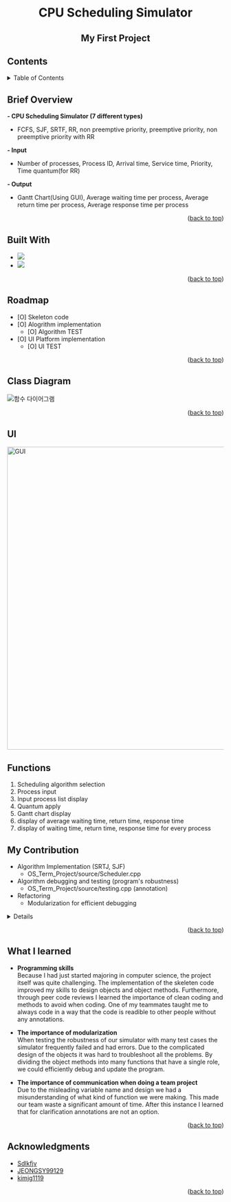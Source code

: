 <!-- Improved compatibility of back to top link: See: https://github.com/othneildrew/Best-README-Template/pull/73 -->
<a name="readme-top"></a>
<!--
*** Thanks for checking out the Best-README-Template. If you have a suggestion
*** that would make this better, please fork the repo and create a pull request
*** or simply open an issue with the tag "enhancement".
*** Don't forget to give the project a star!
*** Thanks again! Now go create something AMAZING! :D
-->



<!-- PROJECT SHIELDS -->
<!--
*** I'm using markdown "reference style" links for readability.
*** Reference links are enclosed in brackets [ ] instead of parentheses ( ).
*** See the bottom of this document for the declaration of the reference variables
*** for contributors-url, forks-url, etc. This is an optional, concise syntax you may use.
*** https://www.markdownguide.org/basic-syntax/#reference-style-links
-->
<!-- PROJECT LOGO -->

# **<center>CPU Scheduling Simulator</center>**
## **<center>My First Project</center>**



<!-- TABLE OF CONTENTS -->
## Contents
<details>
  <summary>Table of Contents</summary>
  <ol>
  <li><a href="#brief-overview">Brief Overview</a></li>
  <li><a href="#built-with">Built With</a></li>
  <li><a href="#roadmap">Roadmap</a></li>
  <li><a href="#class-diagram">Class Diagram</a></li>
  <li><a href="#ui-&-functions">UI & Functions</a></li>
  <li><a href="#my-contribution">My Contribution</a></li>
  <li><a href="#what-i-learned">What I Learned</a></li>
  <li><a href="#acknowledgments">Acknowledgments</a></li>
  </ol>
</details


<!-- ABOUT THE PROJECT -->
## Brief Overview

**- CPU Scheduling Simulator (7 different types)**
  - FCFS, SJF, SRTF, RR, non preemptive priority, preemptive priority, non preemptive priority with RR  
  
**- Input**
  - Number of processes, Process ID, Arrival time, Service time, Priority, Time quantum(for RR)
  
**- Output**
  - Gantt Chart(Using GUI), Average waiting time per process, Average return time per process, Average response time per process

<p align="right">(<a href="#readme-top">back to top</a>)</p>



## Built With

* <img src="https://img.shields.io/badge/C++-00599C?style=flat-square&logo=C++&logoColor=white"/>
* <img src="https://img.shields.io/badge/Qt-41CD52?style=flat-square&logo=Qt&logoColor=white"/>

<p align="right">(<a href="#readme-top">back to top</a>)</p>



<!-- ROADMAP -->
## Roadmap

- [O] Skeleton code
- [O] Alogrithm implementation
    - [O] Algorithm TEST
- [O] UI Platform implementation
    - [O] UI TEST

<p align="right">(<a href="#readme-top">back to top</a>)</p>



<!-- CLASS DIAGRAM -->
## Class Diagram
![함수 다이어그램](https://user-images.githubusercontent.com/105041834/190543107-1b40b57c-710f-46a4-8a92-1e74d87d6b56.jpg)


<p align="right">(<a href="#readme-top">back to top</a>)</p>

<!-- UI & FUNCTIONS -->
## UI
<img width="704" alt="GUI" src="https://user-images.githubusercontent.com/105041834/190588251-89d6ed99-f475-4e31-a5ef-08f89b6313cc.png">

## Functions
<ol>
<li>Scheduling algorithm selection</li>
<li>Process input</li>
<li>Input process list display</li>
<li>Quantum apply</li>
<li>Gantt chart display</li>
<li>display of average waiting time, return time, response time</li>
<li>display of waiting time, return time, response time for every process</li>
</ol>

<!-- MY CONTRIBUTIONS -->
## My Contribution
- Algorithm Implementation (SRTJ, SJF)
  - OS_Term_Project/source/Scheduler.cpp
- Algorithm debugging and testing (program's robustness)
  - OS_Term_Project/source/testing.cpp (annotation)
- Refactoring
  - Modularization for efficient debugging
<details>
<summary>Details</summary>

</details>
<p align="right">(<a href="#readme-top">back to top</a>)</p>


<!-- WHAT I LEARNED -->
## What I learned
- **Programming skills**  
Because I had just started majoring in computer science, the project itself was quite challenging. The implementation of the skeleten code improved my skills to design objects and object methods. Furthermore, through peer code reviews I learned the importance of clean coding and methods to avoid when coding. One of my teammates taught me to always code in a way that the code is readible to other people without any annotations.

- **The importance of modularization**  
When testing the robustness of our simulator with many test cases the simulator frequently failed and had errors. Due to the complicated design of the objects it was hard to troubleshoot all the problems. By dividing the object methods into many functions that have a single role, we could efficiently debug and update the program.

- **The importance of communication when doing a team project**  
Due to the misleading variable name and design we had a misunderstanding of what kind of function we were making. This made our team waste a significant amount of time. After this instance I learned that for clarification annotations are not an option.

<p align="right">(<a href="#readme-top">back to top</a>)</p>


<!-- ACKNOWLEDGMENTS -->
## Acknowledgments

* [Sdlkfjv](https://github.com/Sdlkfjv)
* [JEONGSY99129](https://github.com/JEONGSY99129)
* [kimjg1119](https://github.com/kimjg1119)

<p align="right">(<a href="#readme-top">back to top</a>)</p>



<!-- MARKDOWN LINKS & IMAGES -->
<!-- https://www.markdownguide.org/basic-syntax/#reference-style-links -->
[contributors-shield]: https://img.shields.io/github/contributors/github_username/repo_name.svg?style=for-the-badge
[contributors-url]: https://github.com/github_username/repo_name/graphs/contributors
[forks-shield]: https://img.shields.io/github/forks/github_username/repo_name.svg?style=for-the-badge
[forks-url]: https://github.com/github_username/repo_name/network/members
[stars-shield]: https://img.shields.io/github/stars/github_username/repo_name.svg?style=for-the-badge
[stars-url]: https://github.com/github_username/repo_name/stargazers
[issues-shield]: https://img.shields.io/github/issues/github_username/repo_name.svg?style=for-the-badge
[issues-url]: https://github.com/github_username/repo_name/issues
[license-shield]: https://img.shields.io/github/license/github_username/repo_name.svg?style=for-the-badge
[license-url]: https://github.com/github_username/repo_name/blob/master/LICENSE.txt
[linkedin-shield]: https://img.shields.io/badge/-LinkedIn-black.svg?style=for-the-badge&logo=linkedin&colorB=555
[linkedin-url]: https://linkedin.com/in/linkedin_username
[product-screenshot]: images/screenshot.png
[Next.js]: https://img.shields.io/badge/next.js-000000?style=for-the-badge&logo=nextdotjs&logoColor=white
[Next-url]: https://nextjs.org/
[React.js]: https://img.shields.io/badge/React-20232A?style=for-the-badge&logo=react&logoColor=61DAFB
[React-url]: https://reactjs.org/
[Vue.js]: https://img.shields.io/badge/Vue.js-35495E?style=for-the-badge&logo=vuedotjs&logoColor=4FC08D
[Vue-url]: https://vuejs.org/
[Angular.io]: https://img.shields.io/badge/Angular-DD0031?style=for-the-badge&logo=angular&logoColor=white
[Angular-url]: https://angular.io/
[Svelte.dev]: https://img.shields.io/badge/Svelte-4A4A55?style=for-the-badge&logo=svelte&logoColor=FF3E00
[Svelte-url]: https://svelte.dev/
[Laravel.com]: https://img.shields.io/badge/Laravel-FF2D20?style=for-the-badge&logo=laravel&logoColor=white
[Laravel-url]: https://laravel.com
[Bootstrap.com]: https://img.shields.io/badge/Bootstrap-563D7C?style=for-the-badge&logo=bootstrap&logoColor=white
[Bootstrap-url]: https://getbootstrap.com
[JQuery.com]: https://img.shields.io/badge/jQuery-0769AD?style=for-the-badge&logo=jquery&logoColor=white
[JQuery-url]: https://jquery.com 
